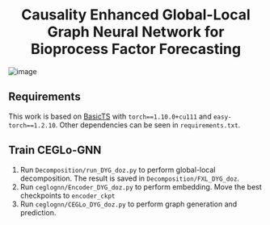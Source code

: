 # <div align="center"> Causality Enhanced Global-Local Graph Neural Network for Bioprocess Factor Forecasting </div>
![image](https://github.com/SunZiYuee/CEGLo-GNN/blob/master/CEGLo-GNN.jpg)
## Requirements
This work is based on [BasicTS](https://github.com/zezhishao/BasicTS) with `torch==1.10.0+cu111` and `easy-torch==1.2.10`. Other dependencies can be seen in `requirements.txt`.
## Train CEGLo-GNN
1. Run `Decomposition/run_DYG_doz.py` to perform global-local decomposition. The result is saved in `Decomposition/FXL_DYG_doz`.
2. Run `ceglognn/Encoder_DYG_doz.py` to perform embedding. Move the best checkpoints to `encoder_ckpt`
4. Run `ceglognn/CEGLo_DYG_doz.py` to perform graph generation and prediction.
